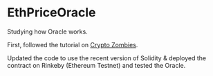 # EthPriceOracle

Studying how Oracle works.

First, followed the tutorial on [Crypto Zombies](https://cryptozombies.io/en/lesson/14).

Updated the code to use the recent version of Solidity & deployed the contract on Rinkeby (Ethereum Testnet) and tested the Oracle. 